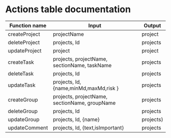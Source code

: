 # Actions table documentation

| **Function name** | **Input** | **Output** |
| --- | --- | --- |
| createProject | projectName | project |
| deleteProject | projects, Id | projects |
| updateProject | project | project |
| createTask | projects, projectName, sectionName, taskName | projects |
| deleteTask | projects, Id | projects |
| updateTask | projects, Id, {name,minMd,maxMd,risk } | projects |
| createGroup | projects, projectName, sectionName, groupName | projects |
| deleteGroup | projects, Id | projects |
| updateGroup | projects, Id, {name} | projects) |
| updateComment | projects, Id, {text,isImportant} | projects |
